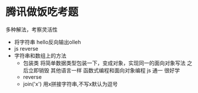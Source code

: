 # 腾讯做饭吃考题

多种解法，考察灵活性
- 将字符串 hello反向输出olleh
- js reverse
- 字符串和数组上的方法
  - 包装类
    将简单数据类型包装一下，变成对象，实现同一的面向对象写法
    之后立即销毁
    其他语言一样  函数式编程和面向对象编程
     js 通一 很好学
  - reverse
  - join('x') 用x拼接字符串,不写x默认为逗号
  
  